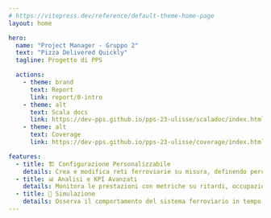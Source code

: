 ```yaml
---
# https://vitepress.dev/reference/default-theme-home-page
layout: home

hero:
  name: "Project Manager - Gruppo 2"
  text: "Pizza Delivered Quickly"
  tagline: Progetto di PPS

  actions:
    - theme: brand
      text: Report
      link: report/0-intro
    - theme: alt
      text: Scala docs
      link: https://dev-pps.github.io/pps-23-ulisse/scaladoc/index.html
    - theme: alt
      text: Coverage
      link: https://dev-pps.github.io/pps-23-ulisse/coverage/index.html

features:
  - title: 🏗 Configurazione Personalizzabile
    details: Crea e modifica reti ferroviarie su misura, definendo percorsi, orari e tecnologie per scenari di test e ottimizzazione.
  - title: 📊 Analisi e KPI Avanzati
    details: Monitora le prestazioni con metriche su ritardi, occupazione delle stazioni e flussi di traffico ottimizzati.
  - title: 🚉 Simulazione
    details: Osserva il comportamento del sistema ferroviario in tempo reale, con treni in movimento, stazioni attive e rilevamento dei ritardi.
---
```


